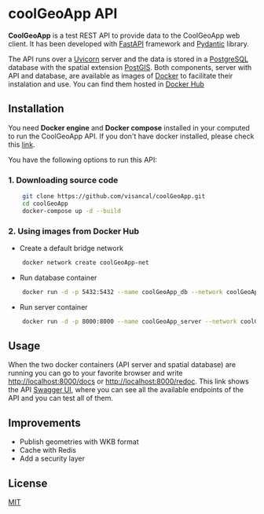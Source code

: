 # coolGeoApp API

**CoolGeoApp** is a test REST API to provide data to the CoolGeoApp web client.
It has been developed with [FastAPI](https://fastapi.tiangolo.com/) framework and [Pydantic](https://pydantic-docs.helpmanual.io/) library.

The API runs over a [Uvicorn](https://www.uvicorn.org/) server and the data is stored in a [PostgreSQL](https://www.postgresql.org/) database with the spatial extension [PostGIS](https://postgis.net/).
Both components, server with API and database, are available as images of [Docker](https://www.docker.com/) to facilitate their instalation and use. You can find them hosted in [Docker Hub](https://hub.docker.com/r/visancal/coolgeoapp)


## Installation

You need **Docker engine** and **Docker compose** installed in your computed to run the CoolGeoApp API. If you don't have docker installed, please check this [link](https://docs.docker.com/engine/install/).

You have the following options to run this API:

### 1. Downloading source code

```bash
    git clone https://github.com/visancal/coolGeoApp.git
    cd coolGeoApp
    docker-compose up -d --build
```
### 2. Using images from Docker Hub

* Create a default bridge network
  
```bash
    docker network create coolGeoApp-net
```

* Run database container 
  
```bash
    docker run -d -p 5432:5432 --name coolGeoApp_db --network coolGeoApp-net visancal/coolgeoapp:db
```
* Run server container
  
```bash
    docker run -d -p 8000:8000 --name coolGeoApp_server --network coolGeoApp-net visancal/coolgeoapp:server
```

## Usage

When the two docker containers (API server and spatial database) are running you can go to your favorite browser and write [http://localhost:8000/docs](http://localhost:8000/docs) or [http://localhost:8000/redoc](http://localhost:8000/redoc).
This link shows the API [Swagger UI](https://swagger.io/), where you can see all the available endpoints of the API and you can test all of them.  

## Improvements
* Publish geometries with WKB format
* Cache with Redis
* Add a security layer

## License
[MIT](https://choosealicense.com/licenses/mit/)